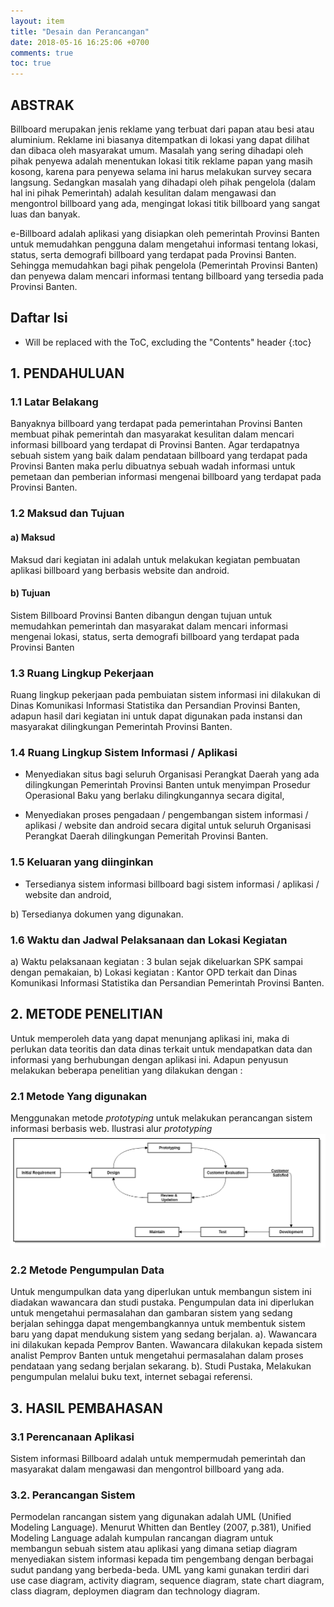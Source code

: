 ```yaml
---
layout: item
title: "Desain dan Perancangan"
date: 2018-05-16 16:25:06 +0700
comments: true
toc: true
---
```



## ABSTRAK
Billboard merupakan jenis reklame yang terbuat dari papan atau besi atau aluminium. Reklame ini biasanya ditempatkan di lokasi yang dapat dilihat dan dibaca oleh masyarakat umum. Masalah yang sering dihadapi oleh pihak penyewa adalah menentukan lokasi titik reklame papan yang masih kosong, karena para penyewa selama ini harus melakukan survey secara langsung. Sedangkan masalah yang dihadapi oleh pihak pengelola (dalam hal ini pihak Pemerintah) adalah kesulitan dalam mengawasi dan mengontrol billboard yang ada, mengingat lokasi titik billboard yang sangat luas dan banyak.

e-Billboard adalah aplikasi yang disiapkan oleh pemerintah Provinsi Banten untuk memudahkan pengguna dalam mengetahui informasi tentang lokasi, status, serta demografi billboard yang terdapat pada Provinsi Banten. Sehingga memudahkan bagi pihak pengelola (Pemerintah Provinsi Banten) dan penyewa dalam mencari informasi tentang billboard yang tersedia pada Provinsi Banten.

## Daftar Isi
* Will be replaced with the ToC, excluding the "Contents" header
{:toc}

## 1. PENDAHULUAN

### 1.1 Latar Belakang
Banyaknya billboard yang terdapat pada pemerintahan Provinsi Banten membuat pihak pemerintah dan masyarakat kesulitan dalam mencari informasi billboard yang terdapat di Provinsi Banten.
Agar terdapatnya sebuah sistem yang baik dalam pendataan billboard yang terdapat pada Provinsi Banten maka perlu dibuatnya sebuah wadah informasi untuk pemetaan dan pemberian informasi mengenai billboard yang terdapat pada Provinsi Banten.

### 1.2 Maksud dan Tujuan

#### a) Maksud
Maksud dari kegiatan ini adalah untuk melakukan kegiatan pembuatan aplikasi billboard yang berbasis website dan android.

#### b) Tujuan
Sistem Billboard Provinsi Banten dibangun dengan tujuan untuk memudahkan pemerintah dan masyarakat dalam mencari informasi mengenai lokasi, status, serta demografi billboard yang terdapat pada Provinsi Banten

### 1.3 Ruang Lingkup Pekerjaan
Ruang lingkup pekerjaan pada pembuiatan sistem informasi ini dilakukan di Dinas Komunikasi Informasi Statistika dan Persandian Provinsi Banten, adapun hasil dari kegiatan ini untuk dapat digunakan pada instansi dan masyarakat dilingkungan Pemerintah Provinsi Banten.

### 1.4 Ruang Lingkup Sistem Informasi / Aplikasi
* Menyediakan situs bagi seluruh Organisasi Perangkat Daerah yang ada dilingkungan Pemerintah Provinsi Banten untuk menyimpan Prosedur Operasional Baku yang berlaku dilingkungannya secara digital,

* Menyediakan proses pengadaan / pengembangan sistem informasi / aplikasi / website dan android secara digital untuk seluruh Organisasi Perangkat Daerah dilingkungan Pemeritah Provinsi Banten.

### 1.5 Keluaran yang diinginkan
* Tersedianya sistem informasi billboard bagi sistem informasi / aplikasi / website dan android,

b) Tersedianya dokumen yang digunakan.

### 1.6 Waktu dan Jadwal Pelaksanaan dan Lokasi Kegiatan
a) Waktu pelaksanaan kegiatan : 3 bulan sejak dikeluarkan SPK sampai dengan pemakaian,
b) Lokasi kegiatan : Kantor OPD terkait dan Dinas Komunikasi Informasi Statistika dan Persandian Pemerintah Provinsi Banten.

## 2. METODE PENELITIAN
Untuk memperoleh data yang dapat menunjang aplikasi ini, maka di perlukan data teoritis dan data dinas terkait untuk mendapatkan data dan informasi yang berhubungan dengan aplikasi ini.
Adapun penyusun melakukan beberapa penelitian yang dilakukan dengan :

### 2.1 Metode Yang digunakan
Menggunakan metode *prototyping* untuk melakukan perancangan sistem informasi berbasis web.
Ilustrasi alur *prototyping*
[![ilustrasi-alur-prototyping](../images/e-hibahbansos/desain-dan-perancangan//alur-prototype.png)](/document/aplikasi/dashboard-pimpinan/images/desain-dan-perancangan/alur-prototype.png)

### 2.2 Metode Pengumpulan Data
Untuk mengumpulkan data yang diperlukan untuk membangun sistem ini diadakan wawancara dan studi pustaka. Pengumpulan data ini diperlukan untuk mengetahui permasalahan dan gambaran sistem yang sedang berjalan sehingga dapat mengembangkannya untuk membentuk sistem baru yang dapat mendukung sistem yang sedang berjalan.
a). Wawancara ini dilakukan kepada Pemprov Banten. Wawancara dilakukan kepada sistem analist Pemprov Banten untuk mengetahui permasalahan dalam proses pendataan yang sedang berjalan sekarang.
b). Studi Pustaka, Melakukan pengumpulan melalui buku text, internet sebagai referensi.

## 3. HASIL PEMBAHASAN
### 3.1 Perencanaan Aplikasi
Sistem informasi Billboard adalah untuk mempermudah pemerintah dan masyarakat dalam mengawasi dan mengontrol billboard yang ada.

### 3.2. Perancangan Sistem
Permodelan rancangan sistem yang digunakan adalah UML (Unified Modeling Language). Menurut Whitten dan Bentley (2007, p.381), Unified Modeling Language adalah kumpulan rancangan diagram untuk membangun sebuah sistem atau aplikasi yang dimana setiap diagram menyediakan sistem informasi kepada tim pengembang dengan berbagai sudut pandang yang berbeda-beda. UML yang kami gunakan terdiri dari use case diagram, activity diagram, sequence diagram, state chart diagram, class diagram, deploymen diagram dan technology diagram.
